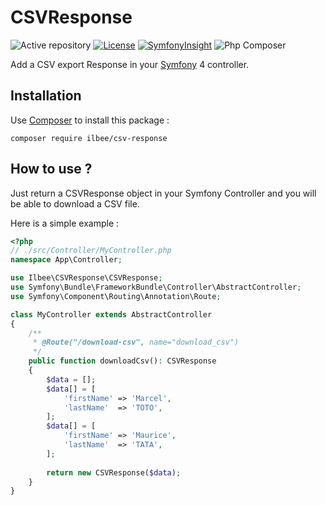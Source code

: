 CSVResponse
===========
![Active repository](http://www.repostatus.org/badges/latest/active.svg)
[![License](https://poser.pugx.org/issei-m/streamed-csv-response/license.svg)](https://packagist.org/packages/ilbee/csv-response)
[![SymfonyInsight](https://insight.symfony.com/projects/98a48652-16bb-4100-89bd-e4ef7579c429/mini.svg)](https://insight.symfony.com/projects/98a48652-16bb-4100-89bd-e4ef7579c429)
![Php Composer](https://github.com/ilbee/csv-response/actions/workflows/php.yml/badge.svg) 

Add a CSV export Response in your [Symfony] 4 controller.

Installation
------------

Use [Composer] to install this package :

    composer require ilbee/csv-response 

How to use ?
------------

Just return a CSVResponse object in your Symfony Controller 
and you will be able to download a CSV file.

Here is a simple example : 
```php
<?php
// ./src/Controller/MyController.php
namespace App\Controller;

use Ilbee\CSVResponse\CSVResponse;
use Symfony\Bundle\FrameworkBundle\Controller\AbstractController;
use Symfony\Component\Routing\Annotation\Route;

class MyController extends AbstractController
{
    /**
     * @Route("/download-csv", name="download_csv") 
     */
    public function downloadCsv(): CSVResponse
    {
        $data = [];
        $data[] = [
            'firstName' => 'Marcel',
            'lastName'  => 'TOTO',
        ];   
        $data[] = [
            'firstName' => 'Maurice',
            'lastName'  => 'TATA',
        ];
        
        return new CSVResponse($data);
    }
}
```

[Symfony]: https://symfony.com/
[Composer]: https://getcomposer.org

